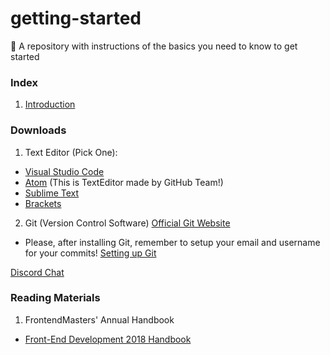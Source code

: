 # getting-started
🚀 A repository with instructions of the basics you need to know to get started

### Index
1. [Introduction](https://github.com/learnFE/getting-started/src/introduction.md)

### Downloads

1. Text Editor (Pick One):
  - [Visual Studio Code](https://code.visualstudio.com/)
  - [Atom](https://atom.io/) (This is TextEditor made by GitHub Team!)
  - [Sublime Text](https://www.sublimetext.com/)
  - [Brackets](http://brackets.io/)
  
2. Git (Version Control Software)
  [Official Git Website](https://git-scm.com/)
  - Please, after installing Git, remember to setup your email and username for your commits!
  [Setting up Git](https://git-scm.com/book/en/v2/Getting-Started-First-Time-Git-Setup)
  
[Discord Chat](https://discord.gg/KqvpKaw)

### Reading Materials

1. FrontendMasters' Annual Handbook
  - [Front-End Development 2018 Handbook](https://github.com/FrontendMasters/front-end-handbook-2018)
